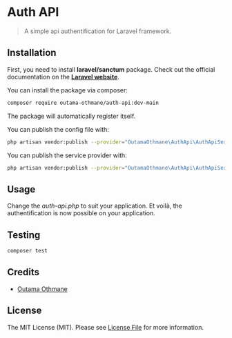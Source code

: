 # Auth API

> A simple api authentification for Laravel framework.

## Installation

First, you need to install **laravel/sanctum** package. Check out the official documentation on the **[Laravel website](https://laravel.com/docs/master/sanctum)**.

You can install the package via composer:
```bash
composer require outama-othmane/auth-api:dev-main
```

The package will automatically register itself.

You can publish the config file with:
```bash
php artisan vendor:publish --provider="OutamaOthmane\AuthApi\AuthApiServiceProvider" --tag="auth-api-config"
```

You can publish the service provider with:
```bash
php artisan vendor:publish --provider="OutamaOthmane\AuthApi\AuthApiServiceProvider" --tag="auth-api-provider"
```

## Usage
Change the _auth-api.php_ to suit your application.
Et voilà, the authentification is now possible on your application.

## Testing

```bash
composer test
```

## Credits
- [Outama Othmane](https://github.com/outama-othmane)

## License
The MIT License (MIT). Please see [License File](/LICENSE.md) for more information.